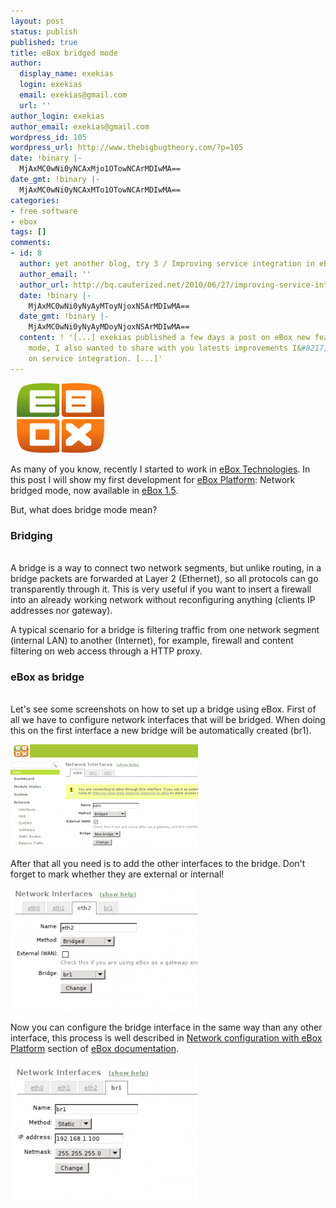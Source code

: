 ```yaml
---
layout: post
status: publish
published: true
title: eBox bridged mode
author:
  display_name: exekias
  login: exekias
  email: exekias@gmail.com
  url: ''
author_login: exekias
author_email: exekias@gmail.com
wordpress_id: 105
wordpress_url: http://www.thebigbugtheory.com/?p=105
date: !binary |-
  MjAxMC0wNi0yNCAxMjo1OTowNCArMDIwMA==
date_gmt: !binary |-
  MjAxMC0wNi0yNCAxMTo1OTowNCArMDIwMA==
categories:
- free software
- ebox
tags: []
comments:
- id: 8
  author: yet another blog, try 3 / Improving service integration in eBox
  author_email: ''
  author_url: http://bq.cauterized.net/2010/06/27/improving-service-integration-in-ebox/
  date: !binary |-
    MjAxMC0wNi0yNyAyMToyNjoxNSArMDIwMA==
  date_gmt: !binary |-
    MjAxMC0wNi0yNyAyMDoyNjoxNSArMDIwMA==
  content: ! '[...] exekias published a few days a post on eBox new feature: bridged
    mode, I also wanted to share with you latests improvements I&#8217;ve been doing
    on service integration. [...]'
---
```

<p><a href="http://www.ebox-platform.com/"><img class="alignleft size-full wp-image-111" style="margin: 0 10px;" title="eBox Platform" src="/wp-content/uploads/2010/06/ebox.png" alt="eBox Logo" width="140" height="112" /></a></p>
<p>As many of you know, recently I started to work in <a href="http://www.ebox-technologies.com/">eBox Technologies</a>. In this post I will show my first development for <a href="http://www.ebox-platform.com/">eBox Platform</a>: Network bridged mode, now available in <a href="http://trac.ebox-platform.com/wiki/Document/Announcement/1.5">eBox 1.5</a>.</p>
<p>But, what does bridge mode mean?</p>
<h3 style="clear: left">Bridging</h3><br />
A bridge is a way to connect two network segments, but unlike routing, in a bridge packets are forwarded at Layer 2 (Ethernet), so all protocols can go transparently through it. This is very useful if you want to insert a firewall into an already working network without reconfiguring anything (clients IP addresses nor gateway).</p>
<p>A typical scenario for a bridge is filtering traffic from one network segment (internal LAN) to another (Internet), for example, firewall and content filtering on web access through a HTTP proxy.</p>
<h3>eBox as bridge</h3><br />
Let's see some screenshots on how to set up a bridge using eBox. First of all we have to configure network interfaces that will be bridged. When doing this on the first interface a new bridge will be automatically created (br1).</p>
<p><a href="/wp-content/uploads/2010/06/bridged1.png"><img src="/wp-content/uploads/2010/06/bridged1-300x165.png" alt="Bridged mode config screenshot 1" title="Bridged mode config screenshot 1" width="300" height="165" class="aligncenter size-medium wp-image-131" /></a></p>
<p>After that all you need is to add the other interfaces to the bridge. Don't forget to mark whether they are external or internal!</p>
<p><a href="/wp-content/uploads/2010/06/bridged2.png"><img src="/wp-content/uploads/2010/06/bridged2-300x197.png" alt="" title="bridged2" width="300" height="197" class="aligncenter size-medium wp-image-133" /></a></p>
<p>Now you can configure the bridge interface in the same way than any other interface, this process is well described in <a href="http://doc.ebox-platform.com/en/intro.html#network-configuration-with-ebox-platform">Network configuration with eBox Platform</a> section of <a href="http://doc.ebox-platform.com/en/index.html">eBox documentation</a>.</p>
<p><a href="/wp-content/uploads/2010/06/bridged3.png"><img src="/wp-content/uploads/2010/06/bridged3-300x220.png" alt="" title="bridged3" width="300" height="220" class="aligncenter size-medium wp-image-134" /></a></p>
